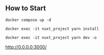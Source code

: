 ## How to Start

`docker compose up -d`

`docker exec -it nuxt_project yarn install`

`docker exec -it nuxt_project yarn dev -o`

http://0.0.0.0:3000/